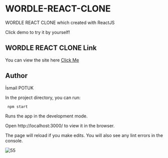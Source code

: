 # **WORDLE-REACT-CLONE**

WORDLE REACT CLONE which created with ReactJS 

Click demo to try it by yourself!

## WORDLE REACT CLONE Link
You can view the site here [Click Me](http://localhost:3000/)

## Author
İsmail POTUK

In the project directory, you can run:

` npm start`

Runs the app in the development mode.

Open http://localhost:3000/ to view it in the browser.

The page will reload if you make edits.
You will also see any lint errors in the console.



![55](https://user-images.githubusercontent.com/109916927/212500738-03319118-0d44-4608-ad78-0f59d0f84d6c.png)

